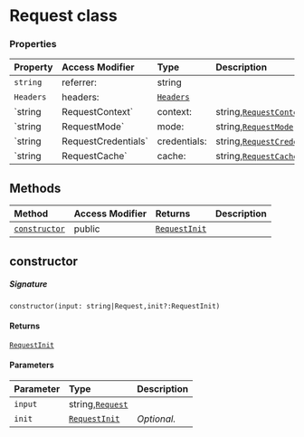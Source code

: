 # Request class









### Properties

| Property	   | Access Modifier | Type	| Description|
|:-------------|:----|:-------|:-----------|
|`string`     | referrer: | string |  |
|`Headers`     | headers: | [`Headers`](Headers.md) |  |
|`string|RequestContext`     | context: | string,[`RequestContext`](RequestContext.md) |  |
|`string|RequestMode`     | mode: | string,[`RequestMode`](RequestMode.md) |  |
|`string|RequestCredentials`     | credentials: | string,[`RequestCredentials`](RequestCredentials.md) |  |
|`string|RequestCache`     | cache: | string,[`RequestCache`](RequestCache.md) |  |




## Methods

| Method	   | Access Modifier | Returns	| Description|
|:-------------|:----|:-------|:-----------|
|[`constructor`](#constructor)     | public | [`RequestInit`](RequestInit.md) |  |




## constructor



##### Signature
`constructor(input: string|Request,init?:RequestInit)`

#### Returns
[`RequestInit`](RequestInit.md)

#### Parameters


| Parameter	   | Type    | Description |
|:-------------|:---------------|:------------|
| `input`    | string,[`Request`](Request.md) |  |
| `init`    | [`RequestInit`](RequestInit.md) | _Optional._ |

